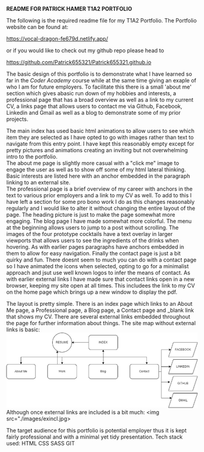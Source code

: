 **README FOR PATRICK HAMER T1A2 PORTFOLIO**

The following is the required readme file for my T1A2 Portfolio. 
The Portfolio website can be found at:  
  
https://vocal-dragon-fe679d.netlify.app/  
  

or if you would like to check out my github repo please head to  
  
  https://github.com/Patrick655321/Patrick655321.github.io  
    
The basic design of this portfolio is to demonstrate what I have learned so far in the *Coder Academy* course while at the same time giving an exaple of who I am for future employers. To facilitate this there is a small 'about me' section which gives abasic run down of my hobbies and interests, a professional page that has a broad overview as well as a link to my current CV, a links page that allows users to contact me via Github, Facebook, Linkedin and Gmail as well as a blog to demonstrate some of my prior projects.  
  
The main index has used basic html animations to allow users to see which item they are selected as I have opted to go with images rather than text to navigate from this entry point. I have kept this reasonably empty except for pretty pictures and animations creating an inviting but not overwhelming intro to the portfolio.  
The about me page is slightly more casual with a "click me" image to engage the user as well as to show off some of my html lateral thinking. Basic interests are listed here with an anchor embedded in the paragraph linking to an external site.  
The professional page is a brief overview of my career with anchors in the text to various prior employers and a link to my CV as well. To add to this I have left a section for some pro bono work I do as this changes reasonably regularly and I would like to alter it without changing the entire layout of the page. The heading picture is just to make the page somewhat more engaging.
The blog page I have made somewhat more colorful. The menu at the beginning allows users to jump to a post without scrolling. The images of the four prototype cocktails have a text overlay in larger viewports that allows users to see the ingredients of the drinks when hovering. As with earlier pages paragraphs have anchors embedded in them to allow for easy navigation.
Finally the contact page is just a bit quirky and fun. There doesnt seem to much you can do with a contact page so I have animated the icons when selected, opting to go for a minimalist approach and jsut use well known logos to infer the means of contact. As with earlier external links I have made sure that contact links open in a new browser, keeping my site open at all times. This includees the link to my CV on the home page which brings up a new window to display the pdf.  

The layout is pretty simple. There is an index page which links to an About Me page, a Professional page, a Blog page, a Contact page and _blank link that shows my CV. There are several external links embedded throughout the page for further information about things.
The site map without external links is basic:
<img src="./images/sitemap.jpg">
Although once external links are included is a bit much:
<img src="./images/exincl.jpg>

The target audience for this portfolio is potential employer thus it is kept fairly professional and with a minimal yet tidy presentation.
Tech stack used:
HTML
CSS
SASS 
GIT